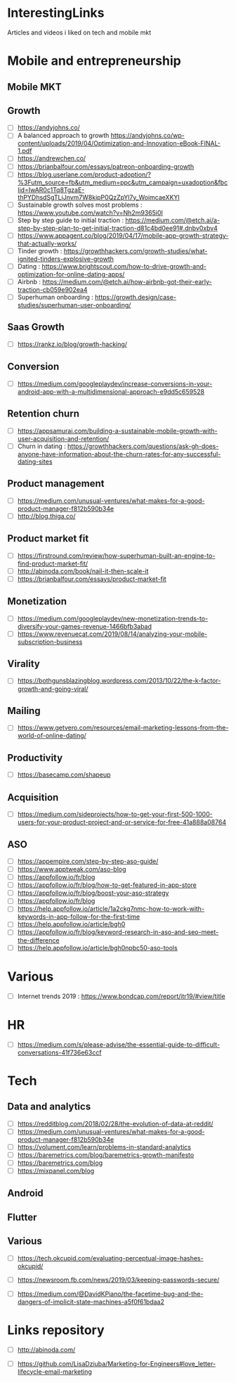 # InterestingLinks

Articles and videos i liked on tech and mobile mkt

# Mobile and entrepreneurship

## Mobile MKT

## Growth

- [ ] https://andyjohns.co/
- [ ] A balanced approach to growth https://andyjohns.co/wp-content/uploads/2019/04/Optimization-and-Innovation-eBook-FINAL-1.pdf
- [ ] https://andrewchen.co/
- [ ] https://brianbalfour.com/essays/patreon-onboarding-growth
- [ ] https://blog.userlane.com/product-adoption/?%3Futm_source=fb&utm_medium=ppc&utm_campaign=uxadoption&fbclid=IwAR0c1Tq8TgzaE-thPYDhsdSgTLiJnvm7W8kipP0QzZpYl7y_WoimcaeXKYI
- [ ] Sustainable growth solves most problems : https://www.youtube.com/watch?v=Nh2m9365i0I
- [ ] Step by step guide to initial traction : https://medium.com/@etch.ai/a-step-by-step-plan-to-get-initial-traction-d81c4bd0ee91#.dnbv0xbv4
- [ ] https://www.appagent.co/blog/2019/04/17/mobile-app-growth-strategy-that-actually-works/
- [ ] Tinder growth : https://growthhackers.com/growth-studies/what-ignited-tinders-explosive-growth
- [ ] Dating : https://www.brightscout.com/how-to-drive-growth-and-optimization-for-online-dating-apps/
- [ ] Airbnb : https://medium.com/@etch.ai/how-airbnb-got-their-early-traction-cb059e902ea4
- [ ] Superhuman onboarding : https://growth.design/case-studies/superhuman-user-onboarding/

## Saas Growth

- [ ] https://rankz.io/blog/growth-hacking/

## Conversion

- [ ] https://medium.com/googleplaydev/increase-conversions-in-your-android-app-with-a-multidimensional-approach-e9dd5c659528

## Retention churn

- [ ] https://appsamurai.com/building-a-sustainable-mobile-growth-with-user-acquisition-and-retention/
- [ ] Churn in dating : https://growthhackers.com/questions/ask-gh-does-anyone-have-information-about-the-churn-rates-for-any-successful-dating-sites

## Product management

- [ ] https://medium.com/unusual-ventures/what-makes-for-a-good-product-manager-f812b590b34e
- [ ] http://blog.thiga.co/

## Product market fit

- [ ] https://firstround.com/review/how-superhuman-built-an-engine-to-find-product-market-fit/
- [ ] http://abinoda.com/book/nail-it-then-scale-it
- [ ] https://brianbalfour.com/essays/product-market-fit

## Monetization

- [ ] https://medium.com/googleplaydev/new-monetization-trends-to-diversify-your-games-revenue-1466bfb3abad
- [ ] https://www.revenuecat.com/2019/08/14/analyzing-your-mobile-subscription-business

## Virality

- [ ] https://bothgunsblazingblog.wordpress.com/2013/10/22/the-k-factor-growth-and-going-viral/

## Mailing

- [ ] https://www.getvero.com/resources/email-marketing-lessons-from-the-world-of-online-dating/

## Productivity

- [ ] https://basecamp.com/shapeup

## Acquisition
- [ ] https://medium.com/sideprojects/how-to-get-your-first-500-1000-users-for-your-product-project-and-or-service-for-free-41a888a08764


## ASO

- [ ] https://appempire.com/step-by-step-aso-guide/
- [ ] https://www.apptweak.com/aso-blog
- [ ] https://appfollow.io/fr/blog
- [ ] https://appfollow.io/fr/blog/how-to-get-featured-in-app-store
- [ ] https://appfollow.io/fr/blog/boost-your-aso-strategy
- [ ] https://appfollow.io/fr/blog
- [ ] https://help.appfollow.io/article/1a2ckg7nmc-how-to-work-with-keywords-in-app-follow-for-the-first-time
- [ ] https://help.appfollow.io/article/bgh0
- [ ] https://appfollow.io/fr/blog/keyword-research-in-aso-and-seo-meet-the-difference
- [ ] https://help.appfollow.io/article/bgh0npbc50-aso-tools

# Various 

- [ ] Internet trends 2019 : https://www.bondcap.com/report/itr19/#view/title

# HR

- [ ] https://medium.com/s/please-advise/the-essential-guide-to-difficult-conversations-41f736e63ccf


# Tech

## Data and analytics

- [ ] https://redditblog.com/2018/02/28/the-evolution-of-data-at-reddit/
- [ ] https://medium.com/unusual-ventures/what-makes-for-a-good-product-manager-f812b590b34e
- [ ] https://volument.com/learn/problems-in-standard-analytics
- [ ] https://baremetrics.com/blog/baremetrics-growth-manifesto
- [ ] https://baremetrics.com/blog
- [ ] https://mixpanel.com/blog

## Android

## Flutter


## Various

- [ ] https://tech.okcupid.com/evaluating-perceptual-image-hashes-okcupid/
- [ ] https://newsroom.fb.com/news/2019/03/keeping-passwords-secure/
- [ ] https://medium.com/@DavidKPiano/the-facetime-bug-and-the-dangers-of-implicit-state-machines-a5f0f61bdaa2


# Links repository

- [ ] http://abinoda.com/
- [ ] https://github.com/LisaDziuba/Marketing-for-Engineers#love_letter-lifecycle-email-marketing


